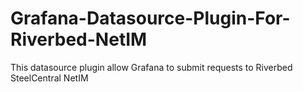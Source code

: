 # Grafana-Datasource-Plugin-For-Riverbed-NetIM
  This datasource plugin allow Grafana to submit requests to Riverbed SteelCentral NetIM
